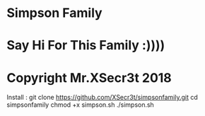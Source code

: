 # Simpson Family
# Say Hi For This Family :))))
# Copyright Mr.XSecr3t 2018

Install :
git clone https://github.com/XSecr3t/simpsonfamily.git
cd simpsonfamily
chmod +x simpson.sh
./simpson.sh

